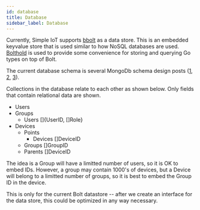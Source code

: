 ```yaml
---
id: database
title: Database
sidebar_label: Database
---
```


Currently, Simple IoT supports [bbolt](https://github.com/etcd-io/bbolt) as a
data store. This is an embedded keyvalue store that is used similar to how NoSQL
databases are used. [Bolthold](https://github.com/timshannon/bolthold) is used
to provide some convenience for storing and querying Go types on top of Bolt.

The current database schema is several MongoDb schema design posts
([1](https://www.mongodb.com/blog/post/6-rules-of-thumb-for-mongodb-schema-design-part-1),
[2](https://www.mongodb.com/blog/post/6-rules-of-thumb-for-mongodb-schema-design-part-2),
[3](https://www.mongodb.com/blog/post/6-rules-of-thumb-for-mongodb-schema-design-part-3)).

Collections in the database relate to each other as shown below. Only fields
that contain relational data are shown.

- Users
- Groups
  - Users []{UserID, []Role}
- Devices
  - Points
    - Devices []DeviceID
  - Groups []GroupID
  - Parents []DeviceID

The idea is a Group will have a limitted number of users, so it is OK to embed
IDs. However, a group may contain 1000's of devices, but a Device will belong to
a limitted number of groups, so it is best to embed the Group ID in the device.

This is only for the current Bolt datastore -- after we create an interface for
the data store, this could be optimized in any way necessary.
